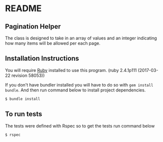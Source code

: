 # README

## Pagination Helper
The class is designed to take in an array of values and an integer indicating how many items will be allowed per each page.

## Installation Instructions

You will require [Ruby](https://www.ruby-lang.org/en/downloads/) installed to use this program. (ruby 2.4.1p111 (2017-03-22 revision 58053))

If you don't have bundler installed you will have to do so with `gem install bundle`.
And then run command below to install project dependencies.

```sh
$ bundle install
```

## To run tests

The tests were defined with Rspec so to get the tests run command below

```sh
$ rspec
```
